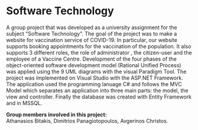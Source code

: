 # Software Technology
A group project that was developed as a university assignment for the subject "Software Technology". The goal of the project was to make a website for vaccination service of COVID-19. In particular, our website supports booking appointments for the vaccination of the population. It also supports 3 different roles, the role of administrator , the citizen-user and the employee of a Vaccine Centre. Development of the four phases of the object-oriented software development model (Rational Unified Process) was applied using the 9 UML diagrams with the visual Paradigm Tool. The project was implemented on Visual Studio with the ASP.NET Framework. The application used the programming lanuage C# and follows the MVC Model which separates an application into three main parts: the model, the view and controller.  Finally the database was created with Entity Framework and in MSSQL.

**Group members involved in this project:**<br>
Athanasios Bitakis, Dimitrios Panagiotopoulos, Avgerinos Christos.

